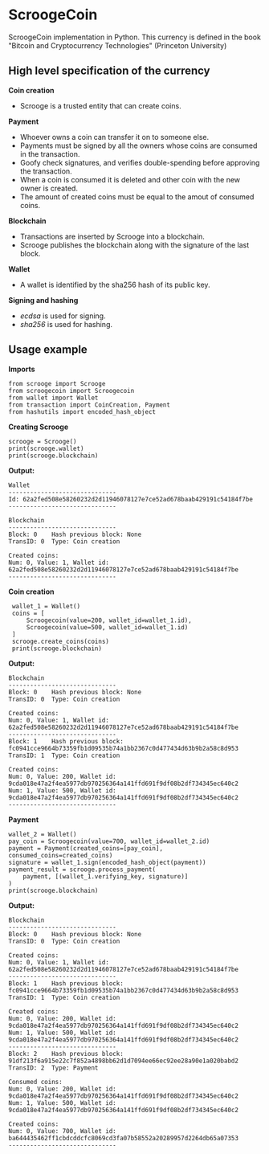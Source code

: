 # ScroogeCoin
ScroogeCoin implementation in Python. This currency is defined in the book "Bitcoin and Cryptocurrency Technologies" (Princeton University)

## High level specification of the currency
**Coin creation**
- Scrooge is a trusted entity that can create coins.

**Payment**
- Whoever owns a coin can transfer it on to someone else.
- Payments must be signed by all the owners whose coins are consumed in the transaction.
- Goofy check signatures, and verifies double-spending before approving the transaction.
- When a coin is consumed it is deleted and other coin with the new owner is created.
- The amount of created coins must be equal to the amout of consumed coins.

**Blockchain**
- Transactions are inserted by Scrooge into a blockchain.
- Scrooge publishes the blockchain along with the signature of the last block.

**Wallet**
- A wallet is identified by the sha256 hash of its public key.

**Signing and hashing**
- *ecdsa* is used for signing.
- *sha256* is used for hashing.

## Usage example
**Imports**
```
from scrooge import Scrooge
from scroogecoin import Scroogecoin
from wallet import Wallet
from transaction import CoinCreation, Payment
from hashutils import encoded_hash_object
```
**Creating Scrooge**
```
scrooge = Scrooge()
print(scrooge.wallet)
print(scrooge.blockchain)
```

**Output:**
```
Wallet
------------------------------
Id: 62a2fed508e58260232d2d11946078127e7ce52ad678baab429191c54184f7be
------------------------------

Blockchain 
------------------------------
Block: 0	Hash previous block: None
TransID: 0	Type: Coin creation

Created coins: 
Num: 0, Value: 1, Wallet id: 62a2fed508e58260232d2d11946078127e7ce52ad678baab429191c54184f7be
------------------------------
```
**Coin creation**
```
 wallet_1 = Wallet()
 coins = [
     Scroogecoin(value=200, wallet_id=wallet_1.id),
     Scroogecoin(value=500, wallet_id=wallet_1.id)
 ]
 scrooge.create_coins(coins)
 print(scrooge.blockchain)                
```

**Output:**
```
Blockchain 
------------------------------
Block: 0	Hash previous block: None
TransID: 0	Type: Coin creation

Created coins: 
Num: 0, Value: 1, Wallet id: 62a2fed508e58260232d2d11946078127e7ce52ad678baab429191c54184f7be
------------------------------
Block: 1	Hash previous block: fc0941cce9664b73359fb1d09535b74a1bb2367c0d477434d63b9b2a58c8d953
TransID: 1	Type: Coin creation

Created coins: 
Num: 0, Value: 200, Wallet id: 9cda018e47a2f4ea5977db970256364a141ffd691f9df08b2df734345ec640c2
Num: 1, Value: 500, Wallet id: 9cda018e47a2f4ea5977db970256364a141ffd691f9df08b2df734345ec640c2
------------------------------
``` 

**Payment**
```
wallet_2 = Wallet()
pay_coin = Scroogecoin(value=700, wallet_id=wallet_2.id)
payment = Payment(created_coins=[pay_coin], consumed_coins=created_coins)
signature = wallet_1.sign(encoded_hash_object(payment))
payment_result = scrooge.process_payment(
    payment, [(wallet_1.verifying_key, signature)]
)
print(scrooge.blockchain)
```
**Output:**
```
Blockchain 
------------------------------
Block: 0	Hash previous block: None
TransID: 0	Type: Coin creation

Created coins: 
Num: 0, Value: 1, Wallet id: 62a2fed508e58260232d2d11946078127e7ce52ad678baab429191c54184f7be
------------------------------
Block: 1	Hash previous block: fc0941cce9664b73359fb1d09535b74a1bb2367c0d477434d63b9b2a58c8d953
TransID: 1	Type: Coin creation

Created coins: 
Num: 0, Value: 200, Wallet id: 9cda018e47a2f4ea5977db970256364a141ffd691f9df08b2df734345ec640c2
Num: 1, Value: 500, Wallet id: 9cda018e47a2f4ea5977db970256364a141ffd691f9df08b2df734345ec640c2
------------------------------
Block: 2	Hash previous block: 91df213f6a915e22c7f852a4898bb62d1d7094ee66ec92ee28a90e1a020babd2
TransID: 2	Type: Payment

Consumed coins: 
Num: 0, Value: 200, Wallet id: 9cda018e47a2f4ea5977db970256364a141ffd691f9df08b2df734345ec640c2
Num: 1, Value: 500, Wallet id: 9cda018e47a2f4ea5977db970256364a141ffd691f9df08b2df734345ec640c2

Created coins: 
Num: 0, Value: 700, Wallet id: ba644435462ff1cbdcddcfc8069cd3fa07b58552a20289957d2264db65a07353
------------------------------
```
